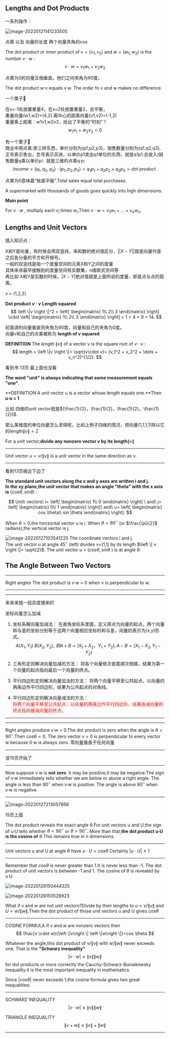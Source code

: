 ## Lengths and Dot Products  

一系列操作：  

![image-20220121141233505](https://raw.githubusercontent.com/lunnche/picgo-image/main/image-20220121141233505.png)

点乘 以及   向量的长度    两个向量夹角的cos  

The $dot\  product$ or $inner\  product$ of $v=(v_1,v_2)$ and $w=(w_1,w_2)$ is the number $v\cdot w$ :  
$$
v\cdot w = v_1 w_1 + v_2 w_2 
$$

点乘为0的向量互相垂直。他们之间夹角为90度。  

The dot product w·v equals v·w. The order fo v and w makes no difference.  

一个栗子🌰  

在x=-1处放置重量4，在x=2处放置重量2，会平衡，  
重量向量(w1,w2)=(4,2).离中心的距离向量(v1,v2)=(-1,2)  
重量乘上距离：w1v1,w2v2，给出了平衡的“时刻”？  
$$
w_1 v_1 + w_2 v_2 = 0
$$

有一个栗子🌰  
商业中用点乘:卖三样东西，单价分别为(p1,p2,p3)，销售数量分别为(q1,q2,q3),正号表示售出，负号表示买进，以单价p1卖出q1单位的东西，就是q1p1.总收入(销售数量q乘以单价p）就是三维的点乘q·p:  
$$
Income = (q_1,q_2,q_3) \cdot (p_1,p_2,p_3) = q_1 p_1 + q_2 p_2 + q_3 p_3 = dot\ product. 
$$

点乘为0意味着“账面平衡”.Total sales equal total purchases.  

A supermarket with thousands of goods goes quickly into high dimensions.  

**Main point**

For $v \cdot w$ , multiply each $v_i$ times $w_i$.Then $v \cdot w=v_1 w_1 + \dots + v_nw_n .$

## Lengths and Unit Vectors  

插入知识点：  

X和Y是向量，有时候会用双竖线，来和数的绝对值区分，$||X-Y||$就是向量作差之后各分量的平方和开根号。  
一般的双竖线是指一个度量空间的元素X和Y之间的度量  
具体来讲最早接触到的度量空间有实数集，n维欧式空间等  
再比如 
X和Y是实数的时候，$|X-Y|$绝对值就是上面所说的度量，即是点与点的距离。  

v = (1,2,3）

**Dot product $v \cdot v$**
**Length squared**
$$
\left \|v \right \|^2 =
\left[
\begin{matrix}
1\\
2\\
3
\end{matrix}
\right]
\cdot
\left[
\begin{matrix}
1\\
2\\
3
\end{matrix}
\right]
= 1 + 4 + 9 = 14.
$$

前面讲的向量垂直则夹角为90度，向量和自己的夹角为0度。  
向量v和自己的点乘被称为 **length of v squared**



**DEFINITION** The $length$ $\left \|v \right \|$ of a vector v is the square root of $v \cdot v$ :  
$$
length = \left \|v \right \|=
\sqrt{v\cdot v}=
(v_1^2 + v_2^2 + \dots + v_n^2)^{1/2}.
$$

看到书 13页  最上面也没看

**The word "unit" is always indicating that some measurement equals "one".**

**DEFINITION A unit vector u is a vector whose length equals one.**Then **u·u = 1**

比如 四维的unit vector就是$(\frac{1}{2}，\frac{1}{2}，\frac{1}{2}，\frac{1}{2})$.

那么某维度的单位向量怎么求得呢，比如上例子四维的情况，把向量(1,1,1,1)除以它的length$\left \|v\right \|=2$  

For a unit vector,**divide any nonzero vector v by its length**$\left \| v \right \|$ 

***
Unit vector $u=v / \left \| v \right \|$ is a unit vector in the same direction as v.
***


看到13页接近下边了

**The standard unit vectors along the x and y axes are written i and j.**  
**In the xy plane,the unit vector that makes an angle "theta" with the x axis is** $(cos \theta,sin \theta)$ :

$$
Unit\ vectors\ 
i=
\left[
\begin{matrix}
1\\
0
\end{matrix}
\right]
\ and\ j=
\left[
\begin{matrix}
0\\
1
\end{matrix}
\right]\ 
and\ u=
\left[
\begin{matrix}
cos \theta\\
sin \theta
\end{matrix}
\right].
$$

When $\theta = 0$,the horizontal vector u is i.
When $\theta=90^{\circ}$ (or $\frac{\pi}{2}$ radians),the vertical vector is j.  

![image-20220127103541225](https://raw.githubusercontent.com/lunnche/picgo-image/main/image-20220127103541225.png)
The coordinate vectors i and j.  
The unit vector u at angle $45^{\circ}$ (left) divides v=(1,1) by its length $\left \| v \right \|= \sqrt{2}$. The unit vector u = ($cos \theta,sin \theta$ ) is at angle $\theta$.  

## The Angle Between Two Vectors  
***
Right angles The dot product is v·w = 0 when v is perpendicular to w.
***

***
来来来插一段百度搜来的  

坐标向量怎么加减  

1. 坐标系解向量加减法：
在直角坐标系里面，定义原点为向量的起点，两个向量和与差的坐标分别等于这两个向量相应坐标的和与差，向量的表示为(x,y)形式。
$$
A(X_1,Y_1)\ B(X_2,Y_2),\ 则A+B=(X_1+X_2，Y_1+Y_2),A-B=(X_1-X_2,Y_1-Y_2)  
$$
2. 三角形定则解决向量加减的方法：
将各个向量依次首尾顺次相接，结果为第一个向量的起点指向最后一个向量的终点。  

3. 平行四边形定则解决向量加法的方法：
将两个向量平移至公共起点，以向量的两条边作平行四边形，结果为公共起点的对角线。

4. 平行四边形定则解决向量减法的方法：  
<font color="red">将两个向量平移至公共起点，以向量的两条边作平行四边形，结果由减向量的终点指向被减向量的终点。</font>
***

***
Right angles produce v·w = 0.The dot product is zero when the angle is $\theta=90^{\circ}$.Then $cos \theta=0.$ The zero vector v = 0 is perpendicular to every vector w because 0·w is always zero.
零向量垂直于任何向量
***

该15页开始了

***
Now suppose v·w is **not zero**. It may be positive,it may be negative.The sign of v·w immediately tells whether we are below or above a right angle. The angle is less than $90^{\circ}$ when v·w is positive. The angle is above $90^{\circ}$ when v·w is negative.  

***

![image-20220127213057856](https://raw.githubusercontent.com/lunnche/picgo-image/main/image-20220127213057856.png)

15页上面

The dot product reveals the exact angle $\theta$.For unit vectors u and U,the sign of u·U tells whether $\theta<90^{\circ}$ or $\theta > 90^{\circ}$. More than that,**the dot product u·U is the cosine of** $\theta$.This remains true in n dimensions.  
***
Unit vectors u and U at angle $\theta$ have $u \cdot U = cos \theta$ Certainly $|u \cdot U| \leq 1$  
***

Remember that $cos \theta$ is never greater than 1.It is never less than -1. The dot product of unit vectors is between -1 and 1. The cosine of $\theta$ is revealed by u·U.  

![image-20220128150444325](https://raw.githubusercontent.com/lunnche/picgo-image/main/image-20220128150444325.png)

![image-20220128150528923](https://raw.githubusercontent.com/lunnche/picgo-image/main/image-20220128150528923.png)

What if v and w are not unit vectors?Divide by their lengths to $u=v/ \left \| v \right \|$ and $U=w/ \left \|w\right \|$.Then the dot product of those unit vectors u and U gives $cos \theta$  
***
COSINE FORMULA  If v and w are nonzero vectors then
$$
\frac{v \cdot w}{\left \|v\right \| \left \|w\right \|}=cos \theta
$$

Whatever the angle,this dot product of $v/ \left \|v\right \|$ with $w/ \left \|w\right \|$ never exceeds one. That is the **"Schwarz inequality"** 
$$
|v \cdot w| \leq \left \|v\right \| \left \|w\right \|
$$
for dot products
or more correctly the Cauchy-Schwarz-Buniakowsky inequality.it is the most important inequality in mathematics.  

Since $|cos \theta|$ never exceeds 1,the cosine formula gives two great inequalities:  
***
SCHWARZ INEQUALITY 
$$
|v \cdot w| \leq \left \|v\right \| \left \|w\right \|
$$

TRIANGLE INEQUALITY  
$$
\left \|v+w\right \| \leq \left \|v\right \| + \left \|w\right \|
$$
***



